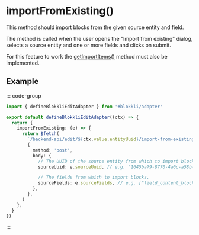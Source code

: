 # importFromExisting()

This method should import blocks from the given source entity and field.

The method is called when the user opens the "Import from existing" dialog,
selects a source entity and one or more fields and clicks on submit.

For this feature to work the [getImportItems()](/adapter/getImportItems) method
must also be implemented.

## Example

::: code-group

```typescript [~/app/blokkli.editAdapter.ts]
import { defineBlokkliEditAdapter } from '#blokkli/adapter'

export default defineBlokkliEditAdapter((ctx) => {
  return {
    importFromExisting: (e) => {
      return $fetch(
        `/backend-api/edit/${ctx.value.entityUuid}/import-from-existing`,
        {
          method: 'post',
          body: {
            // The UUID of the source entity from which to import blocks.
            sourceUuid: e.sourceUuid, // e.g. "1645ba79-8770-4a0c-a58b-163a847eea22"

            // The fields from which to import blocks.
            sourceFields: e.sourceFields, // e.g. ["field_content_blocks", "field_footer_blocks"]
          },
        },
      )
    },
  }
})
```

:::

